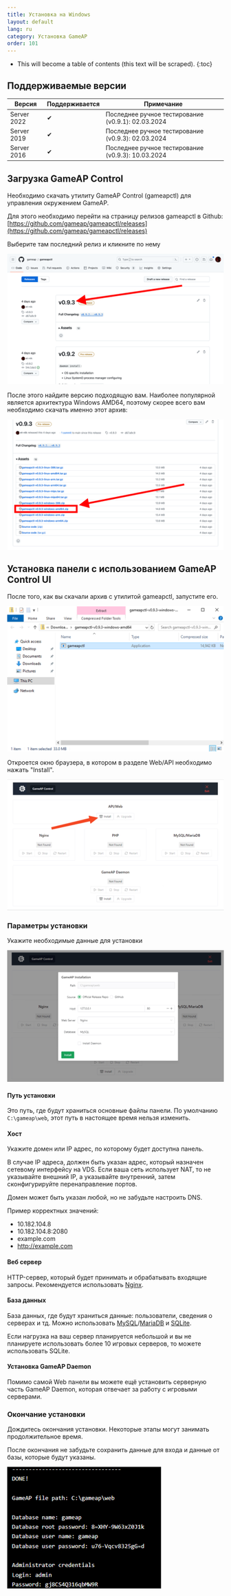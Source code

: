 ```yaml
---
title: Установка на Windows
layout: default
lang: ru
category: Установка GameAP
order: 101
---
```


* This will become a table of contents (this text will be scraped).
{:toc}

## Поддерживаемые версии

| Версия      | Поддерживается | Примечание                                         |
|-------------|----------------|----------------------------------------------------|
| Server 2022 | ✔              | Последнее ручное тестирование (v0.9.1): 02.03.2024 |
| Server 2019 | ✔              | Последнее ручное тестирование (v0.9.3): 02.03.2024 |
| Server 2016 | ✔              | Последнее ручное тестирование (v0.9.3): 10.03.2024 |


## Загрузка GameAP Control

Необходимо скачать утилиту GameAP Control (gameapctl) для управления окружением GameAP.

Для этого необходимо перейти на страницу релизов gameapctl в Github: 
[https://github.com/gameap/gameapctl/releases](https://github.com/gameap/gameapctl/releases)

Выберите там последний релиз и кликните по нему

![](/images/en/gameapctl/download.png)

После этого найдите версию подходящую вам. Наиболее популярной является архитектура
Windows AMD64, поэтому скорее всего вам необходимо скачать именно этот архив:

![](/images/en/gameapctl/download_release_windows_amd64.png)

## Установка панели с использованием GameAP Control UI

После того, как вы скачали архив с утилитой gameapctl, запустите его.

![](/images/en/gameapctl/exe_in_archive.png)

Откроется окно браузера, в котором в разделе Web/API необходимо нажать "Install". 

![](/images/en/gameapctl/ui_gameap_install_button.png)

### Параметры установки 

Укажите необходимые данные для установки

![](/images/en/gameapctl/ui_gameap_installation.png)

#### Путь установки

Это путь, где будут храниться основные файлы панели.
По умолчанию `C:\gameap\web`, этот путь в настоящее время нельзя изменить.

#### Хост

Укажите домен или IP адрес, по которому будет доступна панель.

В случае IP адреса, должен быть указан адрес, который назначен сетевому интерфейсу на VDS.
Если ваша сеть использует NAT, то не указывайте внешний IP,
а указывайте внутренний, затем сконфигурируйте перенаправление портов.

Домен может быть указан любой, но не забудьте настроить DNS.

Пример корректных значений:
* 10.182.104.8
* 10.182.104.8:2080
* example.com
* http://example.com

#### Веб сервер

HTTP-сервер, который будет принимать и обрабатывать входящие запросы.
Рекомендуется использовать [Nginx](https://www.nginx.com/).

#### База данных

База данных, где будут храниться данные: пользователи, сведения о серверах и тд.
Можно использовать [MySQL](https://www.mysql.com/)/[MariaDB](https://mariadb.org/) и [SQLite](https://www.sqlite.org/).

Если нагрузка на ваш сервер планируется небольшой и вы не планируете использовать более 10 игровых серверов,
то можете использовать SQLite.

#### Установка GameAP Daemon

Помимо самой Web панели вы можете ещё установить серверную часть GameAP Daemon, которая
отвечает за работу с игровыми серверами.

### Окончание установки

Дождитесь окончания установки. Некоторые этапы 
могут занимать продолжительное время.

После окончания не забудьте сохранить данные для входа 
и данные от базы, которые будут указаны.

![](/images/en/gameapctl/gameap_finished_installation.png)
